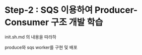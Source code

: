 # Step-2 : SQS 이용하여 Producer-Consumer 구조 개발 학습

init.sh.md 의 내용을 따라하

produce와 sqs worker를 구현 및 배포 

